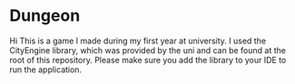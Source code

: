 # Dungeon
Hi
This is a game I made during my first year at university.
I used the CityEngine library, which was provided by the uni and can be found at the root of this repository.
Please make sure you add the library to your IDE to run the application.
